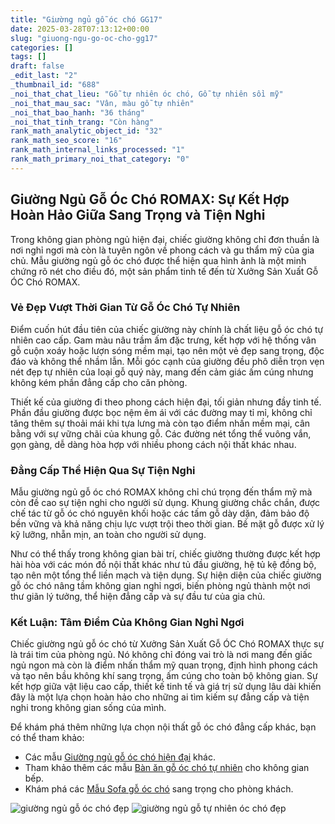 ```yaml
---
title: "Giường ngủ gỗ óc chó GG17"
date: 2025-03-28T07:13:12+00:00
slug: "giuong-ngu-go-oc-cho-gg17"
categories: []
tags: []
draft: false
_edit_last: "2"
_thumbnail_id: "688"
_noi_that_chat_lieu: "Gỗ tự nhiên óc chó, Gỗ tự nhiên sồi mỹ"
_noi_that_mau_sac: "Vân, màu gỗ tự nhiên"
_noi_that_bao_hanh: "36 tháng"
_noi_that_tinh_trang: "Còn hàng"
rank_math_analytic_object_id: "32"
rank_math_seo_score: "16"
rank_math_internal_links_processed: "1"
rank_math_primary_noi_that_category: "0"
---
```

## Giường Ngủ Gỗ Óc Chó ROMAX: Sự Kết Hợp Hoàn Hảo Giữa Sang Trọng và Tiện Nghi

Trong không gian phòng ngủ hiện đại, chiếc giường không chỉ đơn thuần là nơi nghỉ ngơi mà còn là tuyên ngôn về phong cách và gu thẩm mỹ của gia chủ. Mẫu giường ngủ gỗ óc chó được thể hiện qua hình ảnh là một minh chứng rõ nét cho điều đó, một sản phẩm tinh tế đến từ Xưởng Sản Xuất Gỗ ÓC Chó ROMAX.

### Vẻ Đẹp Vượt Thời Gian Từ Gỗ Óc Chó Tự Nhiên

Điểm cuốn hút đầu tiên của chiếc giường này chính là chất liệu gỗ óc chó tự nhiên cao cấp. Gam màu nâu trầm ấm đặc trưng, kết hợp với hệ thống vân gỗ cuộn xoáy hoặc lượn sóng mềm mại, tạo nên một vẻ đẹp sang trọng, độc đáo và không thể nhầm lẫn. Mỗi góc cạnh của giường đều phô diễn trọn vẹn nét đẹp tự nhiên của loại gỗ quý này, mang đến cảm giác ấm cúng nhưng không kém phần đẳng cấp cho căn phòng.

Thiết kế của giường đi theo phong cách hiện đại, tối giản nhưng đầy tinh tế. Phần đầu giường được bọc nệm êm ái với các đường may tỉ mỉ, không chỉ tăng thêm sự thoải mái khi tựa lưng mà còn tạo điểm nhấn mềm mại, cân bằng với sự vững chãi của khung gỗ. Các đường nét tổng thể vuông vắn, gọn gàng, dễ dàng hòa hợp với nhiều phong cách nội thất khác nhau.

### Đẳng Cấp Thể Hiện Qua Sự Tiện Nghi

Mẫu giường ngủ gỗ óc chó ROMAX không chỉ chú trọng đến thẩm mỹ mà còn đề cao sự tiện nghi cho người sử dụng. Khung giường chắc chắn, được chế tác từ gỗ óc chó nguyên khối hoặc các tấm gỗ dày dặn, đảm bảo độ bền vững và khả năng chịu lực vượt trội theo thời gian. Bề mặt gỗ được xử lý kỹ lưỡng, nhẵn mịn, an toàn cho người sử dụng.

Như có thể thấy trong không gian bài trí, chiếc giường thường được kết hợp hài hòa với các món đồ nội thất khác như tủ đầu giường, hệ tủ kệ đồng bộ, tạo nên một tổng thể liền mạch và tiện dụng. Sự hiện diện của chiếc giường gỗ óc chó nâng tầm không gian nghỉ ngơi, biến phòng ngủ thành một nơi thư giãn lý tưởng, thể hiện đẳng cấp và sự đầu tư của gia chủ.

### Kết Luận: Tâm Điểm Của Không Gian Nghỉ Ngơi

Chiếc giường ngủ gỗ óc chó từ Xưởng Sản Xuất Gỗ ÓC Chó ROMAX thực sự là trái tim của phòng ngủ. Nó không chỉ đóng vai trò là nơi mang đến giấc ngủ ngon mà còn là điểm nhấn thẩm mỹ quan trọng, định hình phong cách và tạo nên bầu không khí sang trọng, ấm cúng cho toàn bộ không gian. Sự kết hợp giữa vật liệu cao cấp, thiết kế tinh tế và giá trị sử dụng lâu dài khiến đây là một lựa chọn hoàn hảo cho những ai tìm kiếm sự đẳng cấp và tiện nghi trong không gian sống của mình.

Để khám phá thêm những lựa chọn nội thất gỗ óc chó đẳng cấp khác, bạn có thể tham khảo:

* Các mẫu [Giường ngủ gỗ óc chó hiện đại](https://romax.vn/danh-muc/phong-ngu/giuong-go-oc-cho/) khác.
* Tham khảo thêm các mẫu [Bàn ăn gỗ óc chó tự nhiên](https://romax.vn/danh-muc/phong-bep/ban-an-go-oc-cho/) cho không gian bếp.
* Khám phá các [Mẫu Sofa gỗ óc chó](https://romax.vn/danh-muc/phong-khach/sofa-go-oc-cho/) sang trọng cho phòng khách.

![giường ngủ gỗ óc chó đẹp](/img/giuong/gg17/giuong-go-oc-cho-gg17-2.webp)
![giường ngủ gỗ tự nhiên óc chó đẹp](/img/giuong/gg17/giuong-go-oc-cho-gg17-3.webp)
